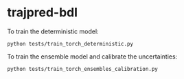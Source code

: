 # trajpred-bdl

To train the deterministic model:

```
python tests/train_torch_deterministic.py 
```

To train the ensemble model and calibrate the uncertainties:

```
python tests/train_torch_ensembles_calibration.py
```
